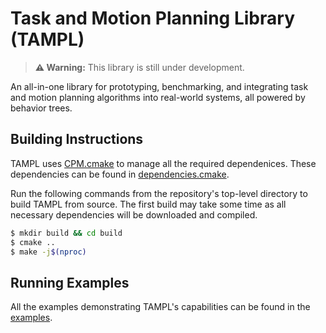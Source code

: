# Task and Motion Planning Library (TAMPL)

> **⚠ Warning:** This library is still under development.

An all-in-one library for prototyping, benchmarking, and integrating task and motion planning algorithms into real-world systems, all powered by behavior trees.

## Building Instructions

TAMPL uses [CPM.cmake](https://github.com/cpm-cmake/CPM.cmake) to manage all the required dependenices. These dependencies can be found in [dependencies.cmake](cmake/dependencies.cmake). 

Run the following commands from the repository's top-level directory to build TAMPL from source. The first build may take some time as all necessary dependencies will be downloaded and compiled.

```bash
$ mkdir build && cd build
$ cmake ..
$ make -j$(nproc)
```

## Running Examples

All the examples demonstrating TAMPL's capabilities can be found in the [examples](examples/).
